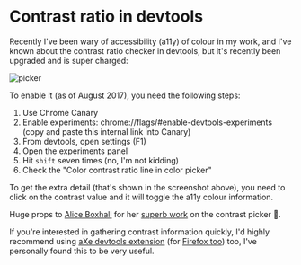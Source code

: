 # Contrast ratio in devtools

Recently I've been wary of accessibility (a11y) of colour in my work, and I've known about the contrast ratio checker in devtools, but it's recently been upgraded and is super charged:

![picker](/images/contrast-picker.png)

<!--more-->

To enable it (as of August 2017), you need the following steps:

1. Use Chrome Canary
2. Enable experiments: chrome://flags/#enable-devtools-experiments (copy and paste this internal link into Canary)
3. From devtools, open settings (F1)
4. Open the experiments panel
5. Hit `shift` seven times (no, I'm not kidding)
6. Check the "Color contrast ratio line in color picker"

To get the extra detail (that's shown in the screenshot above), you need to click on the contrast value and it will toggle the a11y colour information.

Huge props to [Alice Boxhall](https://mobile.twitter.com/sundress) for her [superb work](https://github.com/ChromeDevTools/devtools-frontend/commit/fde06fd07631e7613f236ded98244ff23f8d88ad) on the contrast picker 💪.

If you're interested in gathering contrast information quickly, I'd highly recommend using [aXe devtools extension](https://chrome.google.com/webstore/detail/axe/lhdoppojpmngadmnindnejefpokejbdd) (for [Firefox too](https://addons.mozilla.org/en-GB/firefox/addon/axe-devtools/)) too, I've personally found this to be very useful.
